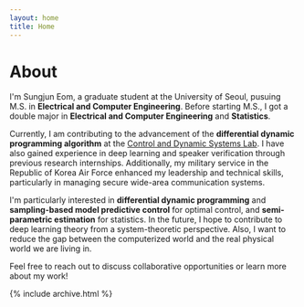 ```yaml
---
layout: home
title: Home
---
```


# About

I'm Sungjun Eom, a graduate student at the University of Seoul, pusuing M.S. in **Electrical and Computer Engineering**. Before starting M.S., I got a double major in **Electrical and Computer Engineering** and **Statistics**.


Currently, I am contributing to the advancement of the **differential dynamic programming algorithm** at the [Control and Dynamic Systems Lab](https://sites.google.com/view/cdsluos). I have also gained experience in deep learning and speaker verification through previous research internships. Additionally, my military service in the Republic of Korea Air Force enhanced my leadership and technical skills, particularly in managing secure wide-area communication systems.

I'm particularly interested in **differential dynamic programming** and **sampling-based model predictive control** for optimal control, and **semi-parametric estimation** for statistics. In the future, I hope to contribute to deep learning theory from a system-theoretic perspective. Also, I want to reduce the gap between the computerized world and the real physical world we are living in.

Feel free to reach out to discuss collaborative opportunities or learn more about my work!

{% include archive.html %}
